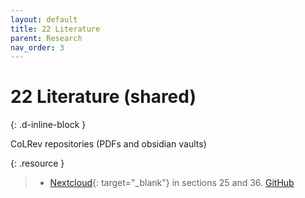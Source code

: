 ```yaml
---
layout: default
title: 22 Literature
parent: Research
nav_order: 3
---
```


# 22 Literature (shared)
{: .d-inline-block }

CoLRev repositories (PDFs and obsidian vaults)

{: .resource } 
> - [Nextcloud](https://nc-2272638881871040784.nextcloud-ionos.com/index.php/apps/files/?dir=/22-literature/23_data&fileid=88094){: target="_blank"} in sections 25 and 36.
>  [GitHub](https://github.com/orgs/digital-work-lab/repositories?q=topic%3Aresearch)

